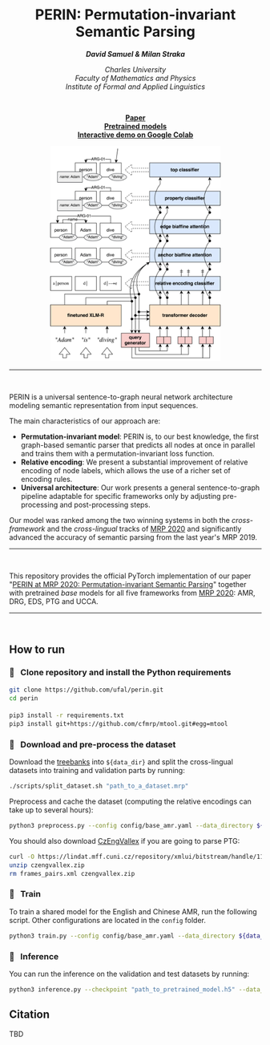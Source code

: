 <h1 align="center"><b>PERIN: Permutation-invariant Semantic Parsing</b></h1>

<p align="center">
  <i><b>David Samuel & Milan Straka</b></i>
</p>

<p align="center">
  <i>
    Charles University<br>
    Faculty of Mathematics and Physics<br>
    Institute of Formal and Applied Linguistics
  </i>
</p>
<br>

<p align="center">
  <a href=""><b>Paper</b></a><br>
  <a href=""><b>Pretrained models</b></a><br>
  <a href=""><b>Interactive demo on Google Colab</b></a>
</p>

<p align="center">
  <img src="img/illustration.png" alt="Overall architecture" width="340"/>  
</p>

_______

<br>

PERIN is a universal sentence-to-graph neural network architecture modeling semantic representation from input sequences.

The main characteristics of our approach are:

- <b>Permutation-invariant model</b>: PERIN is, to our best
  knowledge, the first graph-based semantic parser that predicts all nodes at once in parallel and trains them with a permutation-invariant loss function.
- <b>Relative encoding</b>: We present a substantial improvement of relative encoding of node labels, which allows the use of a richer set of encoding rules.
- <b>Universal architecture</b>: Our work presents a general sentence-to-graph pipeline adaptable for specific frameworks only by adjusting pre-processing and post-processing steps.


Our model was ranked among the two winning systems in both the *cross-framework* and the *cross-lingual* tracks of [MRP 2020](http://mrp.nlpl.eu/2020/) and significantly advanced the accuracy of semantic parsing from the last year's MRP 2019. 

_______

<br>

This repository provides the official PyTorch implementation of our paper "[PERIN at MRP 2020: Permutation-invariant Semantic Parsing]()" together with pretrained *base* models for all five frameworks from [MRP 2020](http://mrp.nlpl.eu/2020/): AMR, DRG, EDS, PTG and UCCA.

_______

<br>

## How to run

### :feet: &nbsp; Clone repository and install the Python requirements

```sh
git clone https://github.com/ufal/perin.git
cd perin

pip3 install -r requirements.txt 
pip3 install git+https://github.com/cfmrp/mtool.git#egg=mtool
```

### :feet: &nbsp; Download and pre-process the dataset

Download the [treebanks](http://mrp.nlpl.eu/2020/index.php?page=14) into `${data_dir}` and split the cross-lingual datasets into training and validation parts by running:
```sh
./scripts/split_dataset.sh "path_to_a_dataset.mrp"
```

Preprocess and cache the dataset (computing the relative encodings can take up to several hours):
```sh
python3 preprocess.py --config config/base_amr.yaml --data_directory ${data_dir}
```

You should also download [CzEngVallex](https://lindat.mff.cuni.cz/repository/xmlui/handle/11234/1-1512) if you are going to parse PTG:
```sh
curl -O https://lindat.mff.cuni.cz/repository/xmlui/bitstream/handle/11234/1-1512/czengvallex.zip
unzip czengvallex.zip
rm frames_pairs.xml czengvallex.zip
```

### :feet: &nbsp; Train

To train a shared model for the English and Chinese AMR, run the following script. Other configurations are located in the `config` folder.
```sh
python3 train.py --config config/base_amr.yaml --data_directory ${data_dir} --save_checkpoints --log_wandb
```

### :feet: &nbsp; Inference

You can run the inference on the validation and test datasets by running:
```sh
python3 inference.py --checkpoint "path_to_pretrained_model.h5" --data_directory ${data_dir}
```

## Citation

TBD
